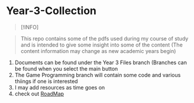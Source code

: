 # __Year-3-Collection__

> [!INFO]

> This repo contains some of the pdfs used during my course of study and is intended to give some insight into some of the content (The content information may change as new academic years begin)

1) Documents can be found under the Year 3 Files branch (Branches can be found when you select the main button
2) The Game Programming branch will contain some code and various thiings if one is interested
3) I may add resources as time goes on
4) check out [RoadMap](https://roadmap.sh/)
